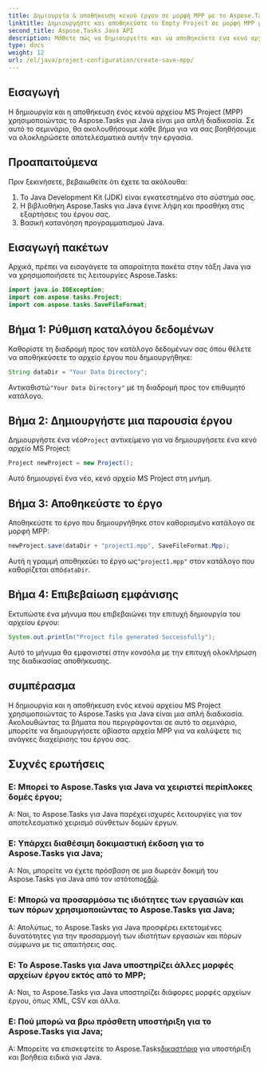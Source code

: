 ```yaml
---
title: Δημιουργία & αποθήκευση κενού έργου σε μορφή MPP με το Aspose.Tasks
linktitle: Δημιουργήστε και αποθηκεύστε το Empty Project σε μορφή MPP με το Aspose.Tasks
second_title: Aspose.Tasks Java API
description: Μάθετε πώς να δημιουργείτε και να αποθηκεύετε ένα κενό αρχείο MS Project (MPP) χρησιμοποιώντας το Aspose.Tasks για Java. Απλοποιήστε τις εργασίες διαχείρισης έργου χωρίς κόπο.
type: docs
weight: 12
url: /el/java/project-configuration/create-save-mpp/
---
```

## Εισαγωγή
Η δημιουργία και η αποθήκευση ενός κενού αρχείου MS Project (MPP) χρησιμοποιώντας το Aspose.Tasks για Java είναι μια απλή διαδικασία. Σε αυτό το σεμινάριο, θα ακολουθήσουμε κάθε βήμα για να σας βοηθήσουμε να ολοκληρώσετε αποτελεσματικά αυτήν την εργασία.
## Προαπαιτούμενα
Πριν ξεκινήσετε, βεβαιωθείτε ότι έχετε τα ακόλουθα:
1. Το Java Development Kit (JDK) είναι εγκατεστημένο στο σύστημά σας.
2. Η βιβλιοθήκη Aspose.Tasks για Java έγινε λήψη και προσθήκη στις εξαρτήσεις του έργου σας.
3. Βασική κατανόηση προγραμματισμού Java.

## Εισαγωγή πακέτων
Αρχικά, πρέπει να εισαγάγετε τα απαραίτητα πακέτα στην τάξη Java για να χρησιμοποιήσετε τις λειτουργίες Aspose.Tasks:
```java
import java.io.IOException;
import com.aspose.tasks.Project;
import com.aspose.tasks.SaveFileFormat;
```
## Βήμα 1: Ρύθμιση καταλόγου δεδομένων
Καθορίστε τη διαδρομή προς τον κατάλογο δεδομένων σας όπου θέλετε να αποθηκεύσετε το αρχείο έργου που δημιουργήθηκε:
```java
String dataDir = "Your Data Directory";
```
 Αντικαθιστώ`"Your Data Directory"` με τη διαδρομή προς τον επιθυμητό κατάλογο.
## Βήμα 2: Δημιουργήστε μια παρουσία έργου
 Δημιουργήστε ένα νέο`Project` αντικείμενο για να δημιουργήσετε ένα κενό αρχείο MS Project:
```java
Project newProject = new Project();
```
Αυτό δημιουργεί ένα νέο, κενό αρχείο MS Project στη μνήμη.
## Βήμα 3: Αποθηκεύστε το έργο
Αποθηκεύστε το έργο που δημιουργήθηκε στον καθορισμένο κατάλογο σε μορφή MPP:
```java
newProject.save(dataDir + "project1.mpp", SaveFileFormat.Mpp);
```
Αυτή η γραμμή αποθηκεύει το έργο ως`"project1.mpp"` στον κατάλογο που καθορίζεται από`dataDir`.
## Βήμα 4: Επιβεβαίωση εμφάνισης
Εκτυπώστε ένα μήνυμα που επιβεβαιώνει την επιτυχή δημιουργία του αρχείου έργου:
```java
System.out.println("Project file generated Successfully");
```
Αυτό το μήνυμα θα εμφανιστεί στην κονσόλα με την επιτυχή ολοκλήρωση της διαδικασίας αποθήκευσης.

## συμπέρασμα
Η δημιουργία και η αποθήκευση ενός κενού αρχείου MS Project χρησιμοποιώντας το Aspose.Tasks για Java είναι μια απλή διαδικασία. Ακολουθώντας τα βήματα που περιγράφονται σε αυτό το σεμινάριο, μπορείτε να δημιουργήσετε αβίαστα αρχεία MPP για να καλύψετε τις ανάγκες διαχείρισης του έργου σας.

## Συχνές ερωτήσεις
### Ε: Μπορεί το Aspose.Tasks για Java να χειριστεί περίπλοκες δομές έργου;
Α: Ναι, το Aspose.Tasks για Java παρέχει ισχυρές λειτουργίες για τον αποτελεσματικό χειρισμό σύνθετων δομών έργων.
### Ε: Υπάρχει διαθέσιμη δοκιμαστική έκδοση για το Aspose.Tasks για Java;
 Α: Ναι, μπορείτε να έχετε πρόσβαση σε μια δωρεάν δοκιμή του Aspose.Tasks για Java από τον ιστότοπο[εδώ](https://releases.aspose.com/).
### Ε: Μπορώ να προσαρμόσω τις ιδιότητες των εργασιών και των πόρων χρησιμοποιώντας το Aspose.Tasks για Java;
Α: Απολύτως, το Aspose.Tasks για Java προσφέρει εκτεταμένες δυνατότητες για την προσαρμογή των ιδιοτήτων εργασιών και πόρων σύμφωνα με τις απαιτήσεις σας.
### Ε: Το Aspose.Tasks για Java υποστηρίζει άλλες μορφές αρχείων έργου εκτός από το MPP;
Α: Ναι, το Aspose.Tasks για Java υποστηρίζει διάφορες μορφές αρχείων έργου, όπως XML, CSV και άλλα.
### Ε: Πού μπορώ να βρω πρόσθετη υποστήριξη για το Aspose.Tasks για Java;
 Α: Μπορείτε να επισκεφτείτε το Aspose.Tasks[δικαστήριο](https://forum.aspose.com/c/tasks/15) για υποστήριξη και βοήθεια ειδικά για Java.